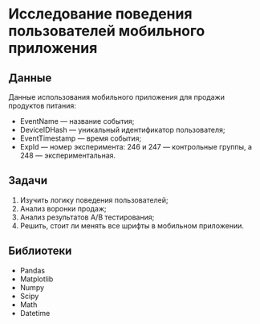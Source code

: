# Исследование поведения пользователей мобильного приложения

## Данные
Данные использования мобильного приложения для продажи продуктов питания:
* EventName — название события;
* DeviceIDHash — уникальный идентификатор пользователя;
* EventTimestamp — время события;
* ExpId — номер эксперимента: 246 и 247 — контрольные группы, а 248 — экспериментальная.

## Задачи
1. Изучить логику поведения пользователей;
2. Анализ воронки продаж;
3. Анализ результатов A/B тестирования;
4. Решить, стоит ли менять все шрифты в мобильном приложении.

## Библиотеки
* Pandas 
* Matplotlib
* Numpy
* Scipy
* Math
* Datetime
